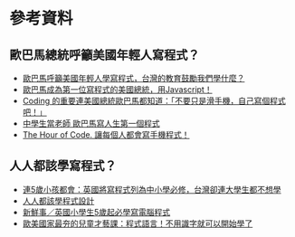 # 參考資料

<!--
* http://cad6.csie.fju.edu.tw/ecp101/download.files/cpphtp8_25_atm1.pdf
* http://meusite.mackenzie.com.br/rogerio/the-unified-modeling-language-user-guide.9780201571684.997.pdf
-->

## 歐巴馬總統呼籲美國年輕人寫程式？

* [歐巴馬呼籲美國年輕人學寫程式，台灣的教育鼓勵我們學什麼？](http://www.thenewslens.com/post/28632/)
* [歐巴馬成為第一位寫程式的美國總統，用Javascript！](http://www.ithome.com.tw/news/92882)
* [Coding 的重要連美國總統歐巴馬都知道：「不要只是滑手機，自己寫個程式吧！」](http://buzzorange.com/techorange/2013/12/10/president-obama-kicks-off-cs-education-week-with-code-org/)
* [中學生當老師 歐巴馬寫人生第一個程式](http://www.chinatimes.com/realtimenews/20141210002535-260408)
* [The Hour of Code. 讓每個人都會寫手機程式！](http://blogs.msdn.com/b/msdntaiwan/archive/2014/11/12/10569623.aspx)

## 人人都該學寫程式？

* [連5歲小孩都會：英國將寫程式列為中小學必修，台灣卻連大學生都不想學](http://www.thenewslens.com/post/49248/)
* [人人都該學程式設計](http://tedxtaipei.com/2013/02/10-places-where-anyone-can-learn-to-code/)
* [新鮮事／英國小學生5歲起必學寫電腦程式](http://www.parenting.com.tw/article/article.action?id=5054885)
* [歐美國家最夯的兒童才藝課：程式語言！不用識字就可以開始學了](http://buzzorange.com/techorange/2013/08/08/kindergarten-coders-can-program-before-they-can-read/)